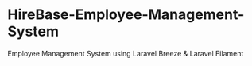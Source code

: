 # HireBase-Employee-Management-System
Employee Management System using Laravel Breeze & Laravel Filament

